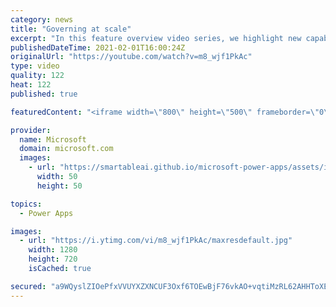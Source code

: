 ```yaml
---
category: news
title: "Governing at scale"
excerpt: "In this feature overview video series, we highlight new capabilities included in the latest update to Microsoft Power Apps.  Microsoft's Power Platform is a rich ecosystem of more than three hundred Microsoft and non-Microsoft connectors that can be leveraged by apps and flows. We are proud to introduce"
publishedDateTime: 2021-02-01T16:00:24Z
originalUrl: "https://youtube.com/watch?v=m8_wjf1PkAc"
type: video
quality: 122
heat: 122
published: true

featuredContent: "<iframe width=\"800\" height=\"500\" frameborder=\"0\" src=\"https://www.youtube.com/embed/m8_wjf1PkAc\" allow=\"accelerometer; autoplay; encrypted-media; gyroscope; picture-in-picture\" allowfullscreen></iframe>"

provider:
  name: Microsoft
  domain: microsoft.com
  images:
    - url: "https://smartableai.github.io/microsoft-power-apps/assets/images/organizations/microsoft.com-50x50.jpg"
      width: 50
      height: 50

topics:
  - Power Apps

images:
  - url: "https://i.ytimg.com/vi/m8_wjf1PkAc/maxresdefault.jpg"
    width: 1280
    height: 720
    isCached: true

secured: "a9WQyslZIOePfxVVUYXZXNCUF3Oxf6TOEwBjF76vkAO+vqtiMzRL62AHHToXExEPmw0uJ6NRYjlkfCfzV0sskCGcA5C8qiZdkpUDQO+xX8hC34EdNVkib9rPA6ySpjbYIDrsYNHjSw0PXe/zKr9ZSTb0zm7qJWuAFOc/c35hQI/3jQpVSVmzLk/fxfezO5gErvVYqLWeKwlwM52jKaYGT+aBSjmoK6TXru7nN8zjfq3PdXDpbL9ByzXALnH6fy67MjUpFnq2711FiQlfDWBR3CyLybOcVKVyfQAoH9/uBUfOV01zHct3a9GnGcEDnZMNA299NLofCtXgdanJUJjblJ+F2W0kwa9pOSkLSNprwv/nKld48sw6Xf7F5yD5jRVuKpKEl8Bt+Cl3rMvQX/Wl3lwIsSPrOKmojQ6Y1TEkBOw=;SiPg3pr3XAvLWt6MYhrkxQ=="
---
```


